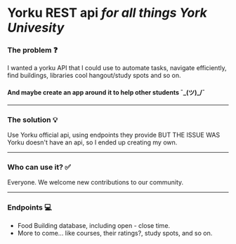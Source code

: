 
# Yorku REST api *for all things York Univesity*

### The problem ❓

I wanted a yorku API that I could use to automate tasks, navigate efficiently, find buildings, libraries cool hangout/study spots and so on.
#### And maybe create an app around it to help other students ¯\_(ツ)_/¯

---

### The solution 💡
Use Yorku official api, using endpoints they provide BUT THE ISSUE WAS  Yorku doesn't have an api, so I ended up creating my own.

---

### Who can use it? ✅
Everyone. We welcome new contributions to our community.

---

### Endpoints 💻
- Food Building database, including open - close time.
- More to come... like courses, their ratings?, study spots, and so on.





